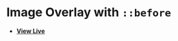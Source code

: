 # Image Overlay with `::before`

- [**View Live**](https://tahmid-sarker.github.io/Modern-HTML-CSS-Notes/10-Advanced-Selectors/07-Image-Overlay/)